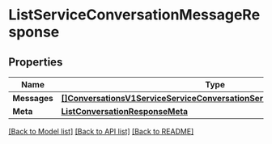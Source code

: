 # ListServiceConversationMessageResponse

## Properties
Name | Type | Description | Notes
------------ | ------------- | ------------- | -------------
**Messages** | [**[]ConversationsV1ServiceServiceConversationServiceConversationMessage**](conversations.v1.service.service_conversation.service_conversation_message.md) |  |[optional] 
**Meta** | [**ListConversationResponseMeta**](ListConversationResponse_meta.md) |  |[optional] 

[[Back to Model list]](../README.md#documentation-for-models) [[Back to API list]](../README.md#documentation-for-api-endpoints) [[Back to README]](../README.md)


